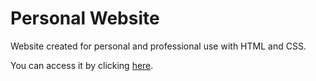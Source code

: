 # Personal Website

Website created for personal and professional use with HTML and CSS.

You can access it by clicking <a href="https://vitormoura11.github.io/Website/">here</a>.
